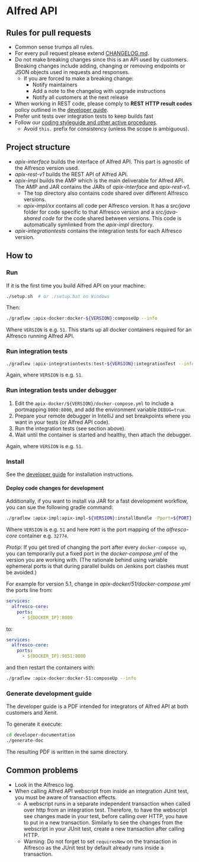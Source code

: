 # Alfred API

## Rules for pull requests
* Common sense trumps all rules.
* For every pull request please extend [CHANGELOG.md](./CHANGELOG.md).
* Do not make breaking changes since this is an API used by customers. Breaking changes include 
  adding, changing or removing endpoints or JSON objects used in requests and responses.
  * If you are forced to make a breaking change:
    * Notify maintainers
    * Add a note to the changelog with upgrade instructions
    * Notify all customers at the next release
* When working in REST code, please comply to **REST HTTP result codes** policy outlined in the
  [developer guide](./developer-documentation).
* Prefer unit tests over integration tests to keep builds fast
* Follow our 
  [coding styleguide and other active procedures](https://xenitsupport.jira.com/wiki/spaces/XEN/pages/624558081/XeniT+Enhancement+Proposals+XEP).
  * Avoid `this.` prefix for consistency (unless the scope is ambiguous).


## Project structure
* *apix-interface* builds the interface of Alfred API. This part is agnostic of the 
Alfresco version used.
* *apix-rest-v1* builds the REST API of Alfred API. 
* *apix-impl* builds the AMP which is the main deliverable for Alfred API. The AMP and JAR contains the JARs of 
*apix-interface* and *apix-rest-v1*.
  * The top directory also contains code shared over different Alfresco versions.
  * *apix-impl/xx* contains all code per Alfresco version. It has a *src/java* folder
  for code specific to that Alfresco version and a *src/java-shared code* for the code shared between
  versions. This code is automatically symlinked from the *apix-impl* directory.   
* *apix-integrationtests* contains the integration tests for each Alfresco version.


## How to

### Run
If it is the first time you build Alfred API on your machine:
```bash
./setup.sh  # or ./setup.bat on Windows
```
Then:
```bash
./gradlew :apix-docker:docker-${VERSION}:composeUp --info
```
Where `VERSION` is e.g. `51`.
This starts up all docker containers required for an Alfresco running Alfred API.


### Run integration tests
```bash
./gradlew :apix-integrationtests:test-${VERSION}:integrationTest --info
```  
Again, where `VERSION` is e.g. `51`.

### Run integration tests under debugger
1. Edit the `apix-docker/${VERSION}/docker-compose.yml` to include a portmapping `8000:8000`, and 
  add the environment variable `DEBUG=true`.
2. Prepare your remote debugger in IntelliJ and set breakpoints where you want in your tests
 (or Alfred API code).
3. Run the integration tests (see section above).
4. Wait until the container is started and healthy, then attach the debugger.

Again, where `VERSION` is e.g. `51`.


### Install
See the [developer guide](./developer-documentation) for installation instructions.

#### Deploy code changes for development
Additionally, if you want to install via JAR for a fast development workflow,
you can sue the following gradle command:

```bash
./gradlew :apix-impl:apix-impl-${VERSION}:installBundle -Pport=${PORT}
```
Where `VERSION` is e.g. `51` and here `PORT` is the port mapping of the *alfresco-core* container e.g. `32774`.

*Protip:* If you get tired of changing the port after every `docker-compose up`, you can temporarily put a
fixed port in the *docker-compose.yml* of the version you are working with. (The rationale behind using 
variable ephemeral ports is that during parallel builds on Jenkins port clashes must be avoided.)

For example for version 5.1, change in *apix-docker/51/docker-compose.yml* 
the ports line from:
```yaml
services:
  alfresco-core:
    ports:
      - ${DOCKER_IP}:8080
``` 
to: 
```yaml
services:
  alfresco-core:
    ports:
      - ${DOCKER_IP}:9051:8080
```
and then restart the containers with:

```bash
./gradlew :apix-docker:docker-51:composeUp --info
```

### Generate development guide 
The developer guide is a PDF intended for integrators of Alfred API at both customers
and Xenit.

To generate it execute:
```bash
cd developer-documentation
./generate-doc
```
The resulting PDF is written in the same directory.

## Common problems
* Look in the Alfresco log.
* When calling Alfred API webscript from inside an integration JUnit test, you must be aware of 
  transaction effects.
    * A webscript runs in a separate independent transaction when called over http from an integration 
      test. Therefore, to have the webscript see changes made in your test, before calling over HTTP, 
      you have to put in a new transaction. Similarly to see the changes from the webscript in your 
      JUnit test, create a new transaction after calling HTTP. 
    * Warning: Do not forget to set `requiresNew` on the transaction in Alfresco as the JUnit test by 
      default already runs inside a transaction.
